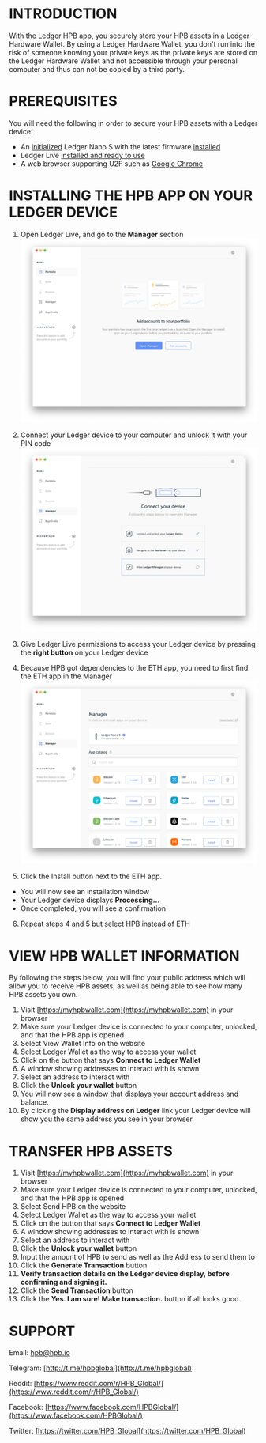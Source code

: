 # INTRODUCTION
With the Ledger HPB app, you securely store your HPB assets in a Ledger Hardware Wallet. By using a Ledger Hardware Wallet, you don't run into the risk of someone knowing your private keys as the private keys are stored on the Ledger Hardware Wallet and not accessible through your personal computer and thus can not be copied by a third party.

# PREREQUISITES
You will need the following in order to secure your HPB assets with a Ledger device:

* An [initialized](https://support.ledgerwallet.com/hc/en-us/articles/360000613793) Ledger Nano S with the latest firmware [installed](https://support.ledgerwallet.com/hc/en-us/articles/360002731113)
* Ledger Live [installed and ready to use](https://support.ledgerwallet.com/hc/en-us/articles/360006395233)
* A web browser supporting U2F such as [Google Chrome](https://www.google.com/chrome/)

# INSTALLING THE HPB APP ON YOUR LEDGER DEVICE
1. Open Ledger Live, and go to the **Manager** section
![alt text](https://github.com/Nicemanss/ledger-doc/blob/master/images/LedgerLive.png "Ledger Live Manager")

2. Connect your Ledger device to your computer and unlock it with your PIN code
![alt text](https://github.com/Nicemanss/ledger-doc/blob/master/images/AllowLedger.png "Connect Device")

3. Give Ledger Live permissions to access your Ledger device by pressing the **right button** on your Ledger device 
4. Because HPB got dependencies to the ETH app, you need to first find the ETH app in the Manager
![alt text](https://github.com/Nicemanss/ledger-doc/blob/master/images/AppManager.png "App Manager")
5. Click the Install button next to the ETH app.
* You will now see an installation window
* Your Ledger device displays **Processing...**
* Once completed, you will see a confirmation
6. Repeat steps 4 and 5 but select HPB instead of ETH


# VIEW HPB WALLET INFORMATION
By following the steps below, you will find your public address which will allow you to receive HPB assets, as well as being able to see how many HPB assets you own.
1. Visit [https://myhpbwallet.com](https://myhpbwallet.com) in your browser
2. Make sure your Ledger device is connected to your computer, unlocked, and that the HPB app is opened
3. Select View Wallet Info on the website
4. Select Ledger Wallet as the way to access your wallet
5. Click on the button that says **Connect to Ledger Wallet**
6. A window showing addresses to interact with is shown
7. Select an address to interact with
8. Click the **Unlock your wallet** button
9. You will now see a window that displays your account address and balance.
10. By clicking the **Display address on Ledger** link your Ledger device will show you the same address you see in your browser.

# TRANSFER HPB ASSETS
1. Visit [https://myhpbwallet.com](https://myhpbwallet.com) in your browser
2. Make sure your Ledger device is connected to your computer, unlocked, and that the HPB app is opened
3. Select Send HPB on the website
4. Select Ledger Wallet as the way to access your wallet
5. Click on the button that says **Connect to Ledger Wallet**
6. A window showing addresses to interact with is shown
7. Select an address to interact with
8. Click the **Unlock your wallet** button
9. Input the amount of HPB to send as well as the Address to send them to
10. Click the **Generate Transaction** button
11. **Verify transaction details on the Ledger device display, before confirming and signing it.**
12. Click the **Send Transaction** button
13. Click the **Yes. I am sure! Make transaction.** button if all looks good.


# SUPPORT
Email: [hpb@hpb.io](mailto:hpb@hpb.io)

Telegram: [http://t.me/hpbglobal](http://t.me/hpbglobal)

Reddit: [https://www.reddit.com/r/HPB_Global/](https://www.reddit.com/r/HPB_Global/)

Facebook: [https://www.facebook.com/HPBGlobal/](https://www.facebook.com/HPBGlobal/)

Twitter: [https://twitter.com/HPB_Global](https://twitter.com/HPB_Global)
